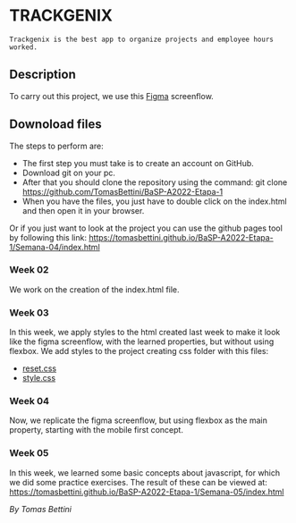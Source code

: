# TRACKGENIX
```
Trackgenix is ​​the best app to organize projects and employee hours worked.
```
## Description
To carry out this project, we use this [Figma](https://www.figma.com/file/uUTondiju03ty4RzOxxTU6/UI-kit-RR-(BaSP)-Bestia-A?node-id=601%3A367) screenflow.

## Downoload files
The steps to perform are:
+ The first step you must take is to create an account on GitHub.
+ Download git on your pc.
+ After that you should clone the repository using the command: git clone https://github.com/TomasBettini/BaSP-A2022-Etapa-1
+ When you have the files, you just have to double click on the index.html and then open it in your browser.

Or if you just want to look at the project you can use the github pages tool by following this link: https://tomasbettini.github.io/BaSP-A2022-Etapa-1/Semana-04/index.html

### Week 02
We work on the creation of the index.html file.

### Week 03
In this week, we apply styles to the html created last week to make it look like the figma screenflow, with the learned properties, but without using flexbox. We add styles to the project creating css folder with this files:
+ [reset.css](https://github.com/TomasBettini/BaSP-A2022-Etapa-1/blob/master/Semana-03/css/reset.css) 
+ [style.css](https://github.com/TomasBettini/BaSP-A2022-Etapa-1/blob/master/Semana-03/css/style.css)

### Week 04
Now, we replicate the figma screenflow, but using flexbox as the main property, starting with the mobile first concept.

### Week 05
In this week, we learned some basic concepts about javascript, for which we did some practice exercises. The result of these can be viewed at: https://tomasbettini.github.io/BaSP-A2022-Etapa-1/Semana-05/index.html

_By Tomas Bettini_